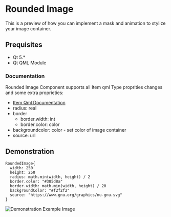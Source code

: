 # Rounded Image
This is a preview of how you can implement a mask and animation to stylize your image container.

## Prequisites
 * Qt 5.*
 * Qt QML Module
 
### Documentation

Rounded Image Component supports all Item qml Type proprities changes and some extra proprieties: 

* [Item Qml Documentation](http://doc.qt.io/qt-5/qml-qtquick-item.html)
* radius: real
* border
  * border.width: int
  * border.color: color
* backgroundcolor: color - set color of image container
* source: url

 ## Demonstration
 
```
RoundedImage{
  width: 250
  height: 250
  radius: math.min(width, height) / 2
  border.color: "#385d8a"
  border.width: math.min(width, height) / 20
  backgroundColor: "#f2f2f2"
  source: "https://www.gnu.org/graphics/nu-gnu.svg"
}
```

![Demonstration Example Image](https://ddgobkiprc33d.cloudfront.net/f326aae8-7203-4de3-9161-cf356ac4612c.gif)
